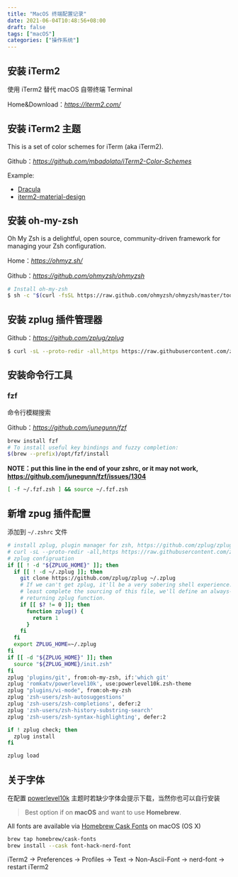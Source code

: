 ```yaml
---
title: "MacOS 终端配置记录"
date: 2021-06-04T10:48:56+08:00
draft: false
tags: ["macOS"]
categories: ["操作系统"]
---
```


## 安装 iTerm2

使用 iTerm2 替代 macOS 自带终端 Terminal

Home&Download：*https://iterm2.com/*

## 安装 iTerm2 主题

This is a set of color schemes for iTerm (aka iTerm2).

Github：*https://github.com/mbadolato/iTerm2-Color-Schemes*

Example:

- [Dracula](https://draculatheme.com/)
- [iterm2-material-design](https://www.martinseeler.com/iterm2-material-design)

## 安装 oh-my-zsh

Oh My Zsh is a delightful, open source, community-driven framework for managing your Zsh configuration.

Home：*https://ohmyz.sh/*

Github：*https://github.com/ohmyzsh/ohmyzsh*

```bash
# Install oh-my-zsh
$ sh -c "$(curl -fsSL https://raw.github.com/ohmyzsh/ohmyzsh/master/tools/install.sh)"
```

## 安装 zplug 插件管理器

Github：*https://github.com/zplug/zplug*

```bash
$ curl -sL --proto-redir -all,https https://raw.githubusercontent.com/zplug/installer/master/installer.zsh | zsh
```

## 安装命令行工具

### fzf

命令行模糊搜索

Github：*https://github.com/junegunn/fzf*

```bash
brew install fzf
# To install useful key bindings and fuzzy completion:
$(brew --prefix)/opt/fzf/install
```

**NOTE：put this line in the end of your zshrc, or it may not work, https://github.com/junegunn/fzf/issues/1304**

```bash
[ -f ~/.fzf.zsh ] && source ~/.fzf.zsh
```



## 新增 zpug 插件配置

添加到 `~/.zshrc` 文件

```bash
# install zplug, plugin manager for zsh, https://github.com/zplug/zplug
# curl -sL --proto-redir -all,https https://raw.githubusercontent.com/zplug/installer/master/installer.zsh | zsh
# zplug configruation
if [[ ! -d "${ZPLUG_HOME}" ]]; then
  if [[ ! -d ~/.zplug ]]; then
    git clone https://github.com/zplug/zplug ~/.zplug
    # If we can't get zplug, it'll be a very sobering shell experience. To at
    # least complete the sourcing of this file, we'll define an always-false
    # returning zplug function.
    if [[ $? != 0 ]]; then
      function zplug() {
        return 1
      }
    fi
  fi
  export ZPLUG_HOME=~/.zplug
fi
if [[ -d "${ZPLUG_HOME}" ]]; then
  source "${ZPLUG_HOME}/init.zsh"
fi
zplug 'plugins/git', from:oh-my-zsh, if:'which git'
zplug 'romkatv/powerlevel10k', use:powerlevel10k.zsh-theme
zplug "plugins/vi-mode", from:oh-my-zsh
zplug 'zsh-users/zsh-autosuggestions'
zplug 'zsh-users/zsh-completions', defer:2
zplug 'zsh-users/zsh-history-substring-search'
zplug 'zsh-users/zsh-syntax-highlighting', defer:2

if ! zplug check; then
  zplug install
fi

zplug load
```

## 关于字体

在配置 [powerlevel10k](https://github.com/romkatv/powerlevel10k) 主题时若缺少字体会提示下载，当然你也可以自行安装

> Best option if on **macOS** and want to use **Homebrew**.

All fonts are available via [Homebrew Cask Fonts](https://github.com/Homebrew/homebrew-cask-fonts) on macOS (OS X)

```bash
brew tap homebrew/cask-fonts
brew install --cask font-hack-nerd-font
```

iTerm2 -> Preferences -> Profiles -> Text -> Non-Ascii-Font -> nerd-font -> restart iTerm2
